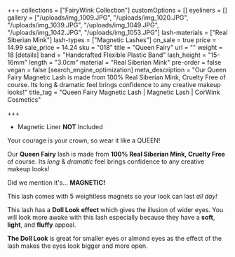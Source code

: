 +++
collections = ["FairyWink Collection"]
customOptions = []
eyeliners = []
gallery = ["/uploads/img_1009.JPG", "/uploads/img_1020.JPG", "/uploads/img_1039.JPG", "/uploads/img_1049.JPG", "/uploads/img_1042.JPG", "/uploads/img_1053.JPG"]
lash-materials = ["Real Siberian Mink"]
lash-types = ["Magnetic Lashes"]
on_sale = true
price = 14.99
sale_price = 14.24
sku = "018"
title = "Queen Fairy"
url = ""
weight = 18
[details]
band = "Handcrafted Flexible Plastic Band"
lash_height = "15-16mm"
length = "3.0cm"
material = "Real Siberian Mink"
pre-order = false
vegan = false
[search_engine_optimization]
meta_description = "Our Queen Fairy Magnetic Lash is made from 100% Real Siberian Mink, Cruelty Free of course. Its long & dramatic feel brings confidence to any creative makeup looks!"
title_tag = "Queen Fairy Magnetic Lash | Magnetic Lash | CorWink Cosmetics"

+++
* Magnetic Liner **NOT** Included

Your courage is your crown, so wear it like a QUEEN!

Our **Queen Fairy** lash is made from **100% Real Siberian Mink, Cruelty Free** of course. Its _long_ & _dramatic_ feel brings confidence to any creative makeup looks!

Did we mention it's... **MAGNETIC!**

This lash comes with 5 weightless magnets so your look can last _all day!_

This lash has a **Doll Look effect** which gives the illusion of wider eyes. You will look more awake with this lash especially because they have a **soft**, **light**, and **fluffy** appeal.

**The Doll Look** is great for smaller eyes or almond eyes as the effect of the lash makes the eyes look bigger and more open.